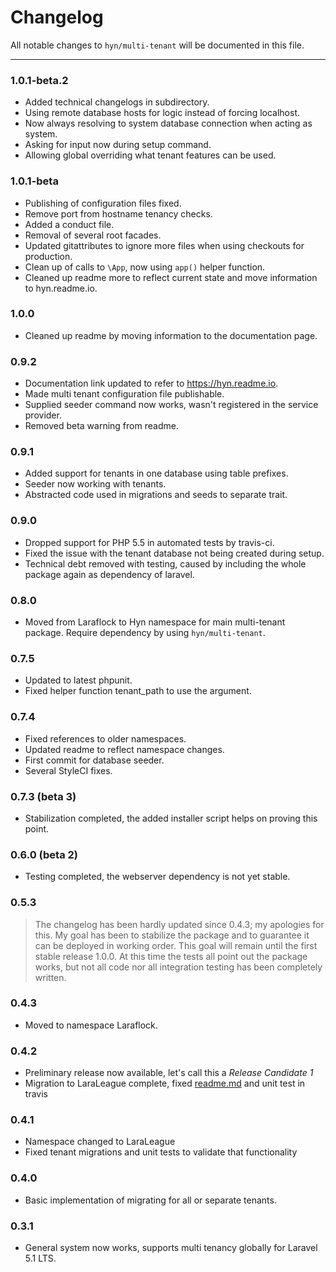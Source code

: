 # Changelog

All notable changes to `hyn/multi-tenant` will be documented in this file.

---

### 1.0.1-beta.2

- Added technical changelogs in subdirectory.
- Using remote database hosts for logic instead of forcing localhost.
- Now always resolving to system database connection when acting as system.
- Asking for input now during setup command.
- Allowing global overriding what tenant features can be used.

### 1.0.1-beta

- Publishing of configuration files fixed.
- Remove port from hostname tenancy checks.
- Added a conduct file.
- Removal of several root facades.
- Updated gitattributes to ignore more files when using checkouts for production.
- Clean up of calls to `\App`, now using `app()` helper function.
- Cleaned up readme more to reflect current state and move information to hyn.readme.io.

### 1.0.0

- Cleaned up readme by moving information to the documentation page.

### 0.9.2

- Documentation link updated to refer to https://hyn.readme.io.
- Made multi tenant configuration file publishable.
- Supplied seeder command now works, wasn't registered in the service provider.
- Removed beta warning from readme.

### 0.9.1

- Added support for tenants in one database using table prefixes.
- Seeder now working with tenants.
- Abstracted code used in migrations and seeds to separate trait.

### 0.9.0

- Dropped support for PHP 5.5 in automated tests by travis-ci.
- Fixed the issue with the tenant database not being created during setup.
- Technical debt removed with testing, caused by including the whole package again as dependency of laravel.

### 0.8.0

- Moved from Laraflock to Hyn namespace for main multi-tenant package. Require dependency by using `hyn/multi-tenant`.

### 0.7.5

- Updated to latest phpunit.
- Fixed helper function tenant_path to use the argument.

### 0.7.4

- Fixed references to older namespaces.
- Updated readme to reflect namespace changes.
- First commit for database seeder.
- Several StyleCI fixes.

### 0.7.3 (beta 3)

- Stabilization completed, the added installer script helps on proving this point.

### 0.6.0 (beta 2)

- Testing completed, the webserver dependency is not yet stable.

### 0.5.3

> The changelog has been hardly updated since 0.4.3; my apologies for this. My goal has been to stabilize
the package and to guarantee it can be deployed in working order. This goal will remain until the first
stable release 1.0.0. At this time the tests all point out the package works, but not all code nor
all integration testing has been completely written.

### 0.4.3

- Moved to namespace Laraflock.

### 0.4.2

- Preliminary release now available, let's call this a _Release Candidate 1_
- Migration to LaraLeague complete, fixed [readme.md](readme.md) and unit test in travis

### 0.4.1

- Namespace changed to LaraLeague
- Fixed tenant migrations and unit tests to validate that functionality

### 0.4.0

- Basic implementation of migrating for all or separate tenants.

### 0.3.1

- General system now works, supports multi tenancy globally for Laravel 5.1 LTS.

